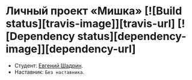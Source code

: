# Личный проект «Мишка» [![Build status][travis-image]][travis-url] [![Dependency status][dependency-image]][dependency-url]

* Студент: [Евгений Шадрин](https://github.com/shampansky).
* Наставник: `Без наставника`.
